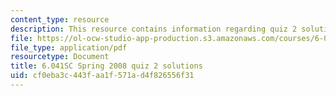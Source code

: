 ```yaml
---
content_type: resource
description: This resource contains information regarding quiz 2 solutions.
file: https://ol-ocw-studio-app-production.s3.amazonaws.com/courses/6-041sc-probabilistic-systems-analysis-and-applied-probability-fall-2013/cf0eba3c443faa1f571ad4f826556f31_MIT6_041SCF13_qu02_s08_sol.pdf
file_type: application/pdf
resourcetype: Document
title: 6.041SC Spring 2008 quiz 2 solutions
uid: cf0eba3c-443f-aa1f-571a-d4f826556f31
---
```

